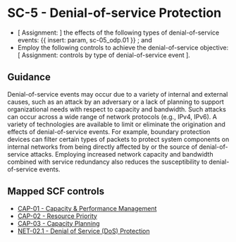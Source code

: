 # SC-5 - Denial-of-service Protection
-  \[ Assignment:  \] the effects of the following types of denial-of-service events: {{ insert: param, sc-05_odp.01 }} ; and
- Employ the following controls to achieve the denial-of-service objective: \[ Assignment: controls by type of denial-of-service event \].
## Guidance
Denial-of-service events may occur due to a variety of internal and external causes, such as an attack by an adversary or a lack of planning to support organizational needs with respect to capacity and bandwidth. Such attacks can occur across a wide range of network protocols (e.g., IPv4, IPv6). A variety of technologies are available to limit or eliminate the origination and effects of denial-of-service events. For example, boundary protection devices can filter certain types of packets to protect system components on internal networks from being directly affected by or the source of denial-of-service attacks. Employing increased network capacity and bandwidth combined with service redundancy also reduces the susceptibility to denial-of-service events.
## Mapped SCF controls
- [CAP-01 - Capacity & Performance Management](../scf/cap-01-capacity&performancemanagement.md)
- [CAP-02 - Resource Priority](../scf/cap-02-resourcepriority.md)
- [CAP-03 - Capacity Planning](../scf/cap-03-capacityplanning.md)
- [NET-02.1 - Denial of Service (DoS) Protection](../scf/net-021-denialofservice(dos)protection.md)